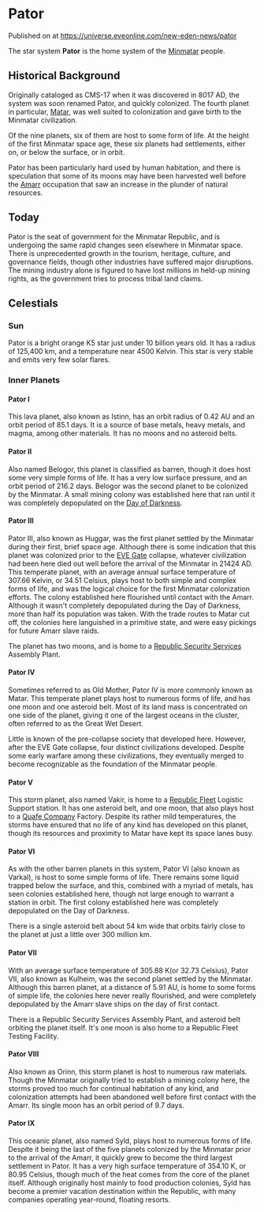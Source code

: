 # Pator
Published on  at https://universe.eveonline.com/new-eden-news/pator

The star system **Pator** is the home system of the [Minmatar](1rpu7pfwTPVznAczjw2pOp) people.

Historical Background
---------------------

Originally cataloged as CMS-17 when it was discovered in 8017 AD,
the system was soon renamed Pator, and quickly colonized. The fourth
planet in particular, [Matar](5gheCRHTWLbi5jzbo5vvT6), was well suited to
colonization and gave birth to the Minmatar civilization.

Of the nine planets, six of them are host to some form of life. At the
height of the first Minmatar space age, these six planets had
settlements, either on, or below the surface, or in orbit.

Pator has been particularly hard used by human habitation, and there is
speculation that some of its moons may have been harvested well before
the [Amarr](6BPFRy27fN4LnYlIyzvEwo) occupation that saw an increase in the
plunder of natural resources.

Today
-----

Pator is the seat of government for the Minmatar Republic, and is
undergoing the same rapid changes seen elsewhere in Minmatar space.
There is unprecedented growth in the tourism, heritage, culture, and
governance fields, though other industries have suffered major
disruptions. The mining industry alone is figured to have lost millions
in held-up mining rights, as the government tries to process tribal land
claims.

Celestials
----------

### Sun

Pator is a bright orange K5 star just under 10 billion years old. It has
a radius of 125,400 km, and a temperature near 4500 Kelvin. This star is
very stable and emits very few solar flares.

### Inner Planets

#### Pator I

This lava planet, also known as Istinn, has an orbit radius of 0.42 AU
and an orbit period of 85.1 days. It is a source of base metals, heavy
metals, and magma, among other materials. It has no moons and no
asteroid belts.

#### Pator II

Also named Belogor, this planet is classified as barren, though it does
host some very simple forms of life. It has a very low surface pressure,
and an orbit period of 216.2 days. Belogor was the second planet to be
colonized by the Minmatar. A small mining colony was established here
that ran until it was completely depopulated on the [Day of Darkness](4pIEpmqcTQ885m2fHwzlR).

#### Pator III

Pator III, also known as Huggar, was the first planet settled by the
Minmatar during their first, brief space age. Although there is some
indication that this planet was colonized prior to the [EVE Gate](2z1KQXUVtPP1WmlwcJaX4o)
collapse, whatever civilization had been here
died out well before the arrival of the Minmatar in 21424 AD. This
temperate planet, with an average annual surface temperature of 307.66
Kelvin, or 34.51 Celsius, plays host to both simple and complex forms of
life, and was the logical choice for the first Minmatar colonization
efforts. The colony established here flourished until contact with the
Amarr. Although it wasn't completely depopulated during the Day of
Darkness, more than half its population was taken. With the trade routes
to Matar cut off, the colonies here languished in a primitive state, and
were easy pickings for future Amarr slave raids.

The planet has two moons, and is home to a
[Republic Security Services](5Iqs1mpJ1075p4JNwbuinu) Assembly Plant.

#### Pator IV

Sometimes referred to as Old Mother, Pator IV is more commonly known
as Matar. This temperate planet plays host to numerous forms of life,
and has one moon and one asteroid belt. Most of its land mass is
concentrated on one side of the planet, giving it one of the largest
oceans in the cluster, often referred to as the Great Wet Desert.

Little is known of the pre-collapse society that developed here.
However, after the EVE Gate collapse, four distinct civilizations
developed. Despite some early warfare among these civilizations, they
eventually merged to become recognizable as the foundation of the
Minmatar people.

#### Pator V

This storm planet, also named Vakir, is home to a [Republic Fleet](2c4ZwKPnuW6mYkLJ2dGh94)
Logistic Support station. It has one
asteroid belt, and one moon, that also plays host to a [Quafe Company](ssPYMESgTyz1rl4fTojD6)
Factory. Despite its rather mild
temperatures, the storms have ensured that no life of any kind has
developed on this planet, though its resources and proximity to Matar
have kept its space lanes busy.

#### Pator VI

As with the other barren planets in this system, Pator VI (also known as
Varkal), is host to some simple forms of life. There remains some liquid
trapped below the surface, and this, combined with a myriad of metals,
has seen colonies established here, though not large enough to warrant a
station in orbit. The first colony established here was completely
depopulated on the Day of Darkness.

There is a single asteroid belt about 54 km wide that orbits fairly
close to the planet at just a little over 300 million km.

#### Pator VII

With an average surface temperature of 305.88 K(or 32.73 Celsius), Pator
VII, also known as Kulheim, was the second planet settled by the
Minmatar. Although this barren planet, at a distance of 5.91 AU, is home
to some forms of simple life, the colonies here never really flourished,
and were completely depopulated by the Amarr slave ships on the day of
first contact.

There is a Republic Security Services Assembly Plant, and asteroid belt
orbiting the planet itself. It's one moon is also home to a Republic
Fleet Testing Facility.

#### Pator VIII

Also known as Orinn, this storm planet is host to numerous raw
materials. Though the Minmatar originally tried to establish a mining
colony here, the storms proved too much for continual habitation of any
kind, and colonization attempts had been abandoned well before first
contact with the Amarr. Its single moon has an orbit period of 9.7 days.

#### Pator IX

This oceanic planet, also named Syld, plays host to numerous forms of
life. Despite it being the last of the five planets colonized by the
Minmatar prior to the arrival of the Amarr, it quickly grew to become
the third largest settlement in Pator. It has a very high surface
temperature of 354.10 K, or 80.95 Celsius, though much of the heat comes
from the core of the planet itself. Although originally host mainly to
food production colonies, Syld has become a premier vacation destination
within the Republic, with many companies operating year-round, floating
resorts.
